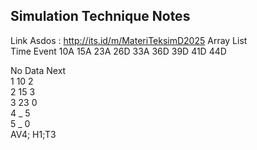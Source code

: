 ## Simulation Technique Notes <br>
Link Asdos : http://its.id/m/MateriTeksimD2025
Array List <br>
Time Event 10A 15A 23A 26D 33A 36D 39D 41D 44D <br>

No Data Next <br>
1 10 2 <br>
2 15 3<br>
3 23 0 <br>
4 _ 5<br>
5 _ 0<br>
AV4; H1;T3 <br>


